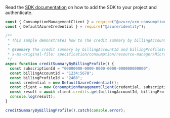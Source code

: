 Read the [SDK documentation](https://github.com/Azure/azure-sdk-for-js/blob/%40azure%2Farm-consumption_9.0.1/sdk/consumption/arm-consumption/README.md) on how to add the SDK to your project and authenticate.

```javascript
const { ConsumptionManagementClient } = require("@azure/arm-consumption");
const { DefaultAzureCredential } = require("@azure/identity");

/**
 * This sample demonstrates how to The credit summary by billingAccountId and billingProfileId.
 *
 * @summary The credit summary by billingAccountId and billingProfileId.
 * x-ms-original-file: specification/consumption/resource-manager/Microsoft.Consumption/stable/2021-10-01/examples/CreditSummaryByBillingProfile.json
 */
async function creditSummaryByBillingProfile() {
  const subscriptionId = "00000000-0000-0000-0000-000000000000";
  const billingAccountId = "1234:5678";
  const billingProfileId = "2468";
  const credential = new DefaultAzureCredential();
  const client = new ConsumptionManagementClient(credential, subscriptionId);
  const result = await client.credits.get(billingAccountId, billingProfileId);
  console.log(result);
}

creditSummaryByBillingProfile().catch(console.error);
```
